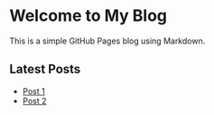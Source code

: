 # Welcome to My Blog

This is a simple GitHub Pages blog using Markdown.

## Latest Posts

- [Post 1](posts/post1.md)
- [Post 2](posts/post2.md)
